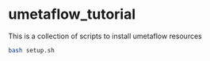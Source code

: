 # umetaflow_tutorial
This is a collection of scripts to install umetaflow resources

```bash
bash setup.sh
```